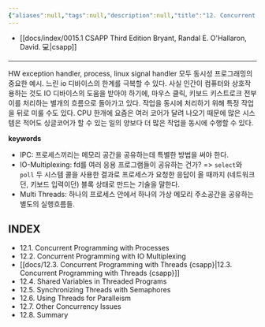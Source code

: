 ```yaml
---
{"aliases":null,"tags":null,"description":null,"title":"12. Concurrent Programming {csapp}","created":"2023-09-24T16:32:30","updated":"2023-09-24T17:06:54","dg-publish":true,"permalink":"/docs/12. Concurrent Programming {csapp}/","dgPassFrontmatter":true}
---
```


- [[docs/index/0015.1 CSAPP Third Edition Bryant, Randal E. O'Hallaron, David. 💻\|csapp]]
___

HW exception handler, process, linux signal handler 모두 동시성 프로그래밍의 중요한 예시. 느린 io 디바이스의 한계를 극복할 수 있다. 사실 인간이 컴퓨터와 상호작용하는 것도 IO 디바이스의 도움을 받아야 하기에, 마우스 클릭, 키보드 키스트로크 전부 이를 처리하는 별개의 흐름으로 돌아가고 있다. 작업을 동시에 처리하기 위해 특정 작업을 뒤로 미룰 수도 있다. CPU 한개에 요즘은 여러 코어가 달려 나오기 때문에 많은 시스템은 적어도 싱글코어가 할 수 있는 일의 양보다 더 많은 작업을 동시에 수행할 수 있다.

**keywords**

- IPC: 프로세스끼리는 메모리 공간을 공유하는데 특별한 방법을 써야 한다.
- IO-Multiplexing: fd를 여러 응용 프로그램들이 공유하는 건가? => `select`와 `poll` 두 시스템 콜을 사용한 결과로 프로세스가 요청한 응답이 올 때까지 (네트워크던, 키보드 입력이던) 블록 상태로 만드는 기술을 말한다.
- Multi Threads: 하나의 프로세스 안에서 하나의 가상 메모리 주소공간을 공유하는 별도의 실행흐름들.

## INDEX

- 12.1. Concurrent Programming with Processes
- 12.2. Concurrent Programming with IO Multiplexing
- [[docs/12.3. Concurrent Programming with Threads {csapp}\|12.3. Concurrent Programming with Threads {csapp}]]
- 12.4. Shared Variables in Threaded Programs
- 12.5. Synchronizing Threads with Semaphores
- 12.6. Using Threads for Paralleism
- 12.7. Other Concurrency Issues
- 12.8. Summary
